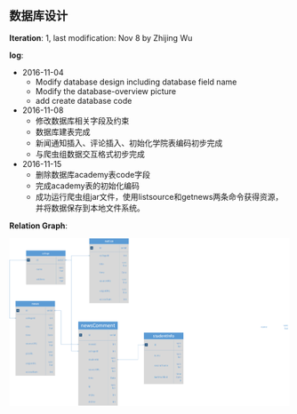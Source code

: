 ## 数据库设计

**Iteration**: 1, last modification: Nov 8 by Zhijing Wu

**log**:

* 2016-11-04
	* Modify database design including database field name
	* Modify the database-overview picture
	* add create database code
* 2016-11-08
	* 修改数据库相关字段及约束
	* 数据库建表完成
	* 新闻通知插入、评论插入、初始化学院表编码初步完成
	* 与爬虫组数据交互格式初步完成
* 2016-11-15
	* 删除数据库academy表code字段
	* 完成academy表的初始化编码
	* 成功运行爬虫组jar文件，使用listsource和getnews两条命令获得资源，并将数据保存到本地文件系统。

**Relation Graph**:

![database_relation_graph](https://raw.githubusercontent.com/Yetocome/AcaPush/a71d3971e3610500a7d8496cff6b0341453f24c1/doc/pic/database-overview.png)